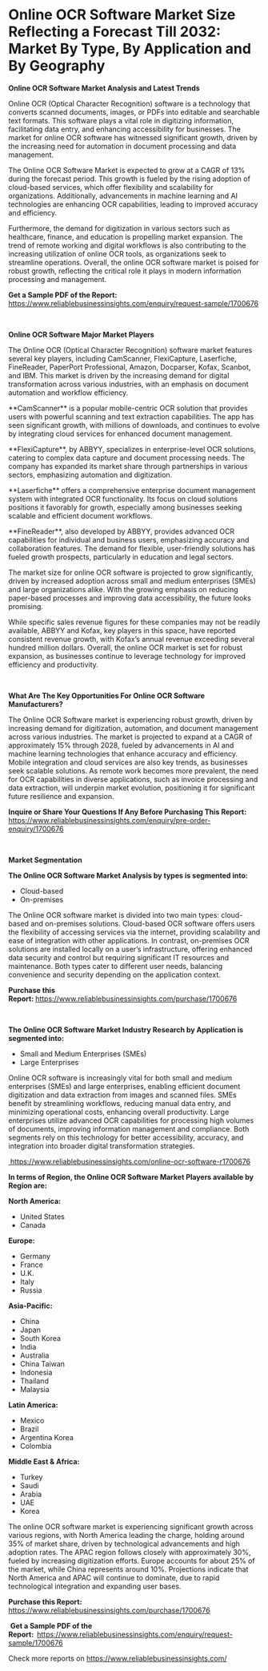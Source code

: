 <p><h1>Online OCR Software Market Size Reflecting a Forecast Till 2032: Market By Type, By Application and By Geography</h1></p><p><strong>Online OCR Software Market Analysis and Latest Trends</strong></p>
<p><p>Online OCR (Optical Character Recognition) software is a technology that converts scanned documents, images, or PDFs into editable and searchable text formats. This software plays a vital role in digitizing information, facilitating data entry, and enhancing accessibility for businesses. The market for online OCR software has witnessed significant growth, driven by the increasing need for automation in document processing and data management.</p><p>The Online OCR Software Market is expected to grow at a CAGR of 13% during the forecast period. This growth is fueled by the rising adoption of cloud-based services, which offer flexibility and scalability for organizations. Additionally, advancements in machine learning and AI technologies are enhancing OCR capabilities, leading to improved accuracy and efficiency. </p><p>Furthermore, the demand for digitization in various sectors such as healthcare, finance, and education is propelling market expansion. The trend of remote working and digital workflows is also contributing to the increasing utilization of online OCR tools, as organizations seek to streamline operations. Overall, the online OCR software market is poised for robust growth, reflecting the critical role it plays in modern information processing and management.</p></p>
<p><strong>Get a Sample PDF of the Report:&nbsp;</strong> <a href="https://www.reliablebusinessinsights.com/enquiry/request-sample/1700676?utm_campaign=112&utm_medium=2&utm_source=Github&utm_content=ia&utm_term=09012025&utm_id=online-ocr-software">https://www.reliablebusinessinsights.com/enquiry/request-sample/1700676</a></p>
<p>&nbsp;</p>
<p><strong>Online OCR Software Major Market Players</strong></p>
<p><p>The Online OCR (Optical Character Recognition) software market features several key players, including CamScanner, FlexiCapture, Laserfiche, FineReader, PaperPort Professional, Amazon, Docparser, Kofax, Scanbot, and IBM. This market is driven by the increasing demand for digital transformation across various industries, with an emphasis on document automation and workflow efficiency.</p><p>**CamScanner** is a popular mobile-centric OCR solution that provides users with powerful scanning and text extraction capabilities. The app has seen significant growth, with millions of downloads, and continues to evolve by integrating cloud services for enhanced document management.</p><p>**FlexiCapture**, by ABBYY, specializes in enterprise-level OCR solutions, catering to complex data capture and document processing needs. The company has expanded its market share through partnerships in various sectors, emphasizing automation and digitization.</p><p>**Laserfiche** offers a comprehensive enterprise document management system with integrated OCR functionality. Its focus on cloud solutions positions it favorably for growth, especially among businesses seeking scalable and efficient document workflows.</p><p>**FineReader**, also developed by ABBYY, provides advanced OCR capabilities for individual and business users, emphasizing accuracy and collaboration features. The demand for flexible, user-friendly solutions has fueled growth prospects, particularly in education and legal sectors.</p><p>The market size for online OCR software is projected to grow significantly, driven by increased adoption across small and medium enterprises (SMEs) and large organizations alike. With the growing emphasis on reducing paper-based processes and improving data accessibility, the future looks promising.</p><p>While specific sales revenue figures for these companies may not be readily available, ABBYY and Kofax, key players in this space, have reported consistent revenue growth, with Kofax’s annual revenue exceeding several hundred million dollars. Overall, the online OCR market is set for robust expansion, as businesses continue to leverage technology for improved efficiency and productivity.</p></p>
<p>&nbsp;</p>
<p><strong>What Are The Key Opportunities For Online OCR Software Manufacturers?</strong></p>
<p><p>The Online OCR Software market is experiencing robust growth, driven by increasing demand for digitization, automation, and document management across various industries. The market is projected to expand at a CAGR of approximately 15% through 2028, fueled by advancements in AI and machine learning technologies that enhance accuracy and efficiency. Mobile integration and cloud services are also key trends, as businesses seek scalable solutions. As remote work becomes more prevalent, the need for OCR capabilities in diverse applications, such as invoice processing and data extraction, will underpin market evolution, positioning it for significant future resilience and expansion.</p></p>
<p><strong>Inquire or Share Your Questions If Any Before Purchasing This Report:</strong> <a href="https://www.reliablebusinessinsights.com/enquiry/pre-order-enquiry/1700676?utm_campaign=112&utm_medium=2&utm_source=Github&utm_content=ia&utm_term=09012025&utm_id=online-ocr-software">https://www.reliablebusinessinsights.com/enquiry/pre-order-enquiry/1700676</a></p>
<p>&nbsp;</p>
<p><strong>Market Segmentation</strong></p>
<p><strong>The Online OCR Software Market Analysis by types is segmented into:</strong></p>
<p><ul><li>Cloud-based</li><li>On-premises</li></ul></p>
<p><p>The Online OCR software market is divided into two main types: cloud-based and on-premises solutions. Cloud-based OCR software offers users the flexibility of accessing services via the internet, providing scalability and ease of integration with other applications. In contrast, on-premises OCR solutions are installed locally on a user’s infrastructure, offering enhanced data security and control but requiring significant IT resources and maintenance. Both types cater to different user needs, balancing convenience and security depending on the application context.</p></p>
<p><strong>Purchase this Report:&nbsp;</strong><a href="https://www.reliablebusinessinsights.com/purchase/1700676?utm_campaign=112&utm_medium=2&utm_source=Github&utm_content=ia&utm_term=09012025&utm_id=online-ocr-software">https://www.reliablebusinessinsights.com/purchase/1700676</a></p>
<p>&nbsp;</p>
<p><strong>The Online OCR Software Market Industry Research by Application is segmented into:</strong></p>
<p><ul><li>Small and Medium Enterprises (SMEs)</li><li>Large Enterprises</li></ul></p>
<p><p>Online OCR software is increasingly vital for both small and medium enterprises (SMEs) and large enterprises, enabling efficient document digitization and data extraction from images and scanned files. SMEs benefit by streamlining workflows, reducing manual data entry, and minimizing operational costs, enhancing overall productivity. Large enterprises utilize advanced OCR capabilities for processing high volumes of documents, improving information management and compliance. Both segments rely on this technology for better accessibility, accuracy, and integration into broader digital transformation strategies.</p></p>
<p><a href="https://www.reliablebusinessinsights.com/online-ocr-software-r1700676?utm_campaign=112&utm_medium=2&utm_source=Github&utm_content=ia&utm_term=09012025&utm_id=online-ocr-software">&nbsp;https://www.reliablebusinessinsights.com/online-ocr-software-r1700676</a></p>
<p><strong>In terms of Region, the Online OCR Software Market Players available by Region are:</strong></p>
<p>
    <p> <strong> North America: </strong>
        <ul>
            <li>United States</li>
            <li>Canada</li>
        </ul>
        </p> 
    <p> <strong> Europe: </strong>
        <ul>
            <li>Germany</li>
            <li>France</li>
            <li>U.K.</li>
            <li>Italy</li>
            <li>Russia</li>
        </ul>
        </p> 
    <p> <strong> Asia-Pacific: </strong>
        <ul>
            <li>China</li>
            <li>Japan</li>
            <li>South Korea</li>
            <li>India</li>
            <li>Australia</li>
            <li>China Taiwan</li>
            <li>Indonesia</li>
            <li>Thailand</li>
            <li>Malaysia</li>
        </ul>
        </p> 
    <p> <strong> Latin America: </strong>
        <ul>
            <li>Mexico</li>
            <li>Brazil</li>
            <li>Argentina Korea</li>
            <li>Colombia</li>
        </ul>
        </p> 
    <p> <strong> Middle East & Africa: </strong>
        <ul>
            <li>Turkey</li>
            <li>Saudi</li>
            <li>Arabia</li>
            <li>UAE</li>
            <li>Korea</li>
        </ul>
    </p>
    </p>
<p><p>The online OCR software market is experiencing significant growth across various regions, with North America leading the charge, holding around 35% of market share, driven by technological advancements and high adoption rates. The APAC region follows closely with approximately 30%, fueled by increasing digitization efforts. Europe accounts for about 25% of the market, while China represents around 10%. Projections indicate that North America and APAC will continue to dominate, due to rapid technological integration and expanding user bases.</p></p>
<p><strong>Purchase this Report: </strong><a href="https://www.reliablebusinessinsights.com/purchase/1700676?utm_campaign=112&utm_medium=2&utm_source=Github&utm_content=ia&utm_term=09012025&utm_id=online-ocr-software">https://www.reliablebusinessinsights.com/purchase/1700676</a></p>
<p>&nbsp;<strong>Get a Sample PDF of the Report:&nbsp;&nbsp;</strong><a href="https://www.reliablebusinessinsights.com/enquiry/request-sample/1700676?utm_campaign=112&utm_medium=2&utm_source=Github&utm_content=ia&utm_term=09012025&utm_id=online-ocr-software">https://www.reliablebusinessinsights.com/enquiry/request-sample/1700676</a></p>
<p><strong></strong></p>
<p>Check more reports on <a href="https://www.reliablebusinessinsights.com/?utm_campaign=112&utm_medium=2&utm_source=Github&utm_content=ia&utm_term=09012025&utm_id=online-ocr-software">https://www.reliablebusinessinsights.com/</a></p>